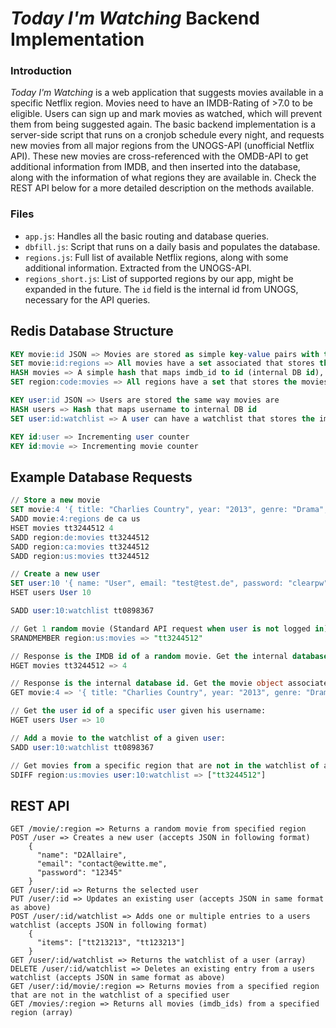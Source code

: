 # _Today I'm Watching_ Backend Implementation

### Introduction
_Today I'm Watching_ is a web application that suggests movies available in a specific Netflix region. Movies need to have an IMDB-Rating of >7.0 to be eligible.
Users can sign up and mark movies as watched, which will prevent them from being suggested again. 
The basic backend implementation is a server-side script that runs on a cronjob schedule every night, and requests new movies from all major regions from the UNOGS-API (unofficial Netflix API). These new movies are cross-referenced with the OMDB-API to get additional information from IMDB, and then inserted into the database, along with the information of what regions they are available in.
Check the REST API below for a more detailed description on the methods available.

### Files
* `app.js`: Handles all the basic routing and database queries.
* `dbfill.js`: Script that runs on a daily basis and populates the database.
* `regions.js`: Full list of available Netflix regions, along with some additional information. Extracted from the UNOGS-API.
* `regions_short.js`: List of supported regions by our app, might be expanded in the future. The `id` field is the internal id from UNOGS, necessary for the API queries.

## Redis Database Structure

```sql
KEY movie:id JSON => Movies are stored as simple key-value pairs with the value being the object as a string
SET movie:id:regions => All movies have a set associated that stores the regions the movie is available in
HASH movies => A simple hash that maps imdb_id to id (internal DB id), so that we can look up a movie by its imdb ID
SET region:code:movies => All regions have a set that stores the movies available in that region

KEY user:id JSON => Users are stored the same way movies are
HASH users => Hash that maps username to internal DB id
SET user:id:watchlist => A user can have a watchlist that stores the imdb_ids of movies that he has already watched

KEY id:user => Incrementing user counter
KEY id:movie => Incrementing movie counter
```

## Example Database Requests
```sql
// Store a new movie
SET movie:4 '{ title: "Charlies Country", year: "2013", genre: "Drama", imdb_id: "tt3244512", imdb_rating: "7.3" }'
SADD movie:4:regions de ca us
HSET movies tt3244512 4
SADD region:de:movies tt3244512
SADD region:ca:movies tt3244512
SADD region:us:movies tt3244512

// Create a new user
SET user:10 '{ name: "User", email: "test@test.de", password: "clearpw" }'
HSET users User 10

SADD user:10:watchlist tt0898367

// Get 1 random movie (Standard API request when user is not logged in):
SRANDMEMBER region:us:movies => "tt3244512"

// Response is the IMDB id of a random movie. Get the internal database id:
HGET movies tt3244512 => 4

// Response is the internal database id. Get the movie object associated with that id:
GET movie:4 => '{ title: "Charlies Country", year: "2013", genre: "Drama", imdb_id: "tt3244512", imdb_rating: "7.3" }'

// Get the user id of a specific user given his username:
HGET users User => 10

// Add a movie to the watchlist of a given user:
SADD user:10:watchlist tt0898367

// Get movies from a specific region that are not in the watchlist of a given user:
SDIFF region:us:movies user:10:watchlist => ["tt3244512"]

```

## REST API
```http
GET /movie/:region => Returns a random movie from specified region
POST /user => Creates a new user (accepts JSON in following format)
    {
      "name": "D2Allaire",
      "email": "contact@ewitte.me",
      "password": "12345"
    }
GET /user/:id => Returns the selected user
PUT /user/:id => Updates an existing user (accepts JSON in same format as above)
POST /user/:id/watchlist => Adds one or multiple entries to a users watchlist (accepts JSON in following format)
    {
      "items": ["tt213213", "tt123213"]
    }
GET /user/:id/watchlist => Returns the watchlist of a user (array)
DELETE /user/:id/watchlist => Deletes an existing entry from a users watchlist (accepts JSON in same format as above)
GET /user/:id/movie/:region => Returns movies from a specified region that are not in the watchlist of a specified user
GET /movies/:region => Returns all movies (imdb_ids) from a specified region (array)
```
